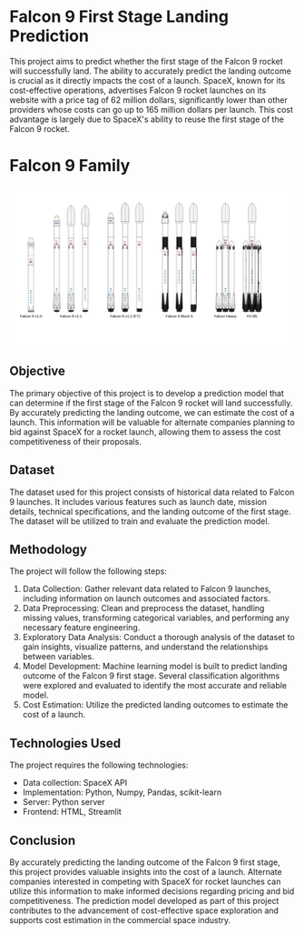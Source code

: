 # Falcon 9 First Stage Landing Prediction

This project aims to predict whether the first stage of the Falcon 9 rocket will successfully land. The ability to accurately predict the landing outcome is crucial as it directly impacts the cost of a launch. SpaceX, known for its cost-effective operations, advertises Falcon 9 rocket launches on its website with a price tag of 62 million dollars, significantly lower than other providers whose costs can go up to 165 million dollars per launch. This cost advantage is largely due to SpaceX's ability to reuse the first stage of the Falcon 9 rocket.
# Falcon 9 Family
![Image Alt Text](Falcon9_rocket_family.svg)
## Objective

The primary objective of this project is to develop a prediction model that can determine if the first stage of the Falcon 9 rocket will land successfully. By accurately predicting the landing outcome, we can estimate the cost of a launch. This information will be valuable for alternate companies planning to bid against SpaceX for a rocket launch, allowing them to assess the cost competitiveness of their proposals.

## Dataset

The dataset used for this project consists of historical data related to Falcon 9 launches. It includes various features such as launch date, mission details, technical specifications, and the landing outcome of the first stage. The dataset will be utilized to train and evaluate the prediction model.

## Methodology

The project will follow the following steps:

1. Data Collection: Gather relevant data related to Falcon 9 launches, including information on launch outcomes and associated factors.
2. Data Preprocessing: Clean and preprocess the dataset, handling missing values, transforming categorical variables, and performing any necessary feature engineering.
3. Exploratory Data Analysis: Conduct a thorough analysis of the dataset to gain insights, visualize patterns, and understand the relationships between variables.
4. Model Development: Machine learning model is built to predict landing outcome of the Falcon 9 first stage. Several classification algorithms were explored and evaluated to identify the most accurate and reliable model.
5. Cost Estimation: Utilize the predicted landing outcomes to estimate the cost of a launch.

## Technologies Used

The project requires the following technologies:

- Data collection: SpaceX API
- Implementation: Python, Numpy, Pandas, scikit-learn
- Server: Python server
- Frontend: HTML, Streamlit



## Conclusion

By accurately predicting the landing outcome of the Falcon 9 first stage, this project provides valuable insights into the cost of a launch. Alternate companies interested in competing with SpaceX for rocket launches can utilize this information to make informed decisions regarding pricing and bid competitiveness. The prediction model developed as part of this project contributes to the advancement of cost-effective space exploration and supports cost estimation in the commercial space industry.
